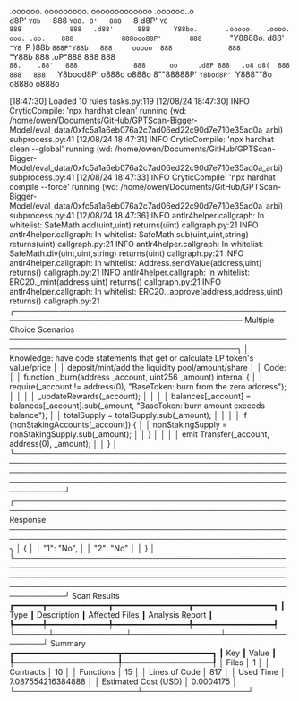 

  .oooooo.    ooooooooo.   ooooooooooooo  .oooooo..o                                 
 d8P'  `Y8b   `888   `Y88. 8'   888   `8 d8P'    `Y8                                 
888            888   .d88'      888      Y88bo.       .ooooo.   .oooo.   ooo. .oo.   
888            888ooo88P'       888       `"Y8888o.  d88' `"Y8 `P  )88b  `888P"Y88b  
888     ooooo  888              888           `"Y88b 888        .oP"888   888   888  
`88.    .88'   888              888      oo     .d8P 888   .o8 d8(  888   888   888  
 `Y8bood8P'   o888o            o888o     8""88888P'  `Y8bod8P' `Y888""8o o888o o888o                                                        


                                                                   

[18:47:30] Loaded 10 rules                                                                                                                                                                             tasks.py:119
[12/08/24 18:47:30] INFO     CryticCompile: 'npx hardhat clean' running (wd: /home/owen/Documents/GitHub/GPTScan-Bigger-Model/eval_data/0xfc5a1a6eb076a2c7ad06ed22c90d7e710e35ad0a_arbi)           subprocess.py:41
[12/08/24 18:47:31] INFO     CryticCompile: 'npx hardhat clean --global' running (wd: /home/owen/Documents/GitHub/GPTScan-Bigger-Model/eval_data/0xfc5a1a6eb076a2c7ad06ed22c90d7e710e35ad0a_arbi)  subprocess.py:41
[12/08/24 18:47:33] INFO     CryticCompile: 'npx hardhat compile --force' running (wd: /home/owen/Documents/GitHub/GPTScan-Bigger-Model/eval_data/0xfc5a1a6eb076a2c7ad06ed22c90d7e710e35ad0a_arbi) subprocess.py:41
[12/08/24 18:47:36] INFO     antlr4helper.callgraph: In whitelist: SafeMath.add(uint,uint) returns(uint)                                                                                            callgraph.py:21
                    INFO     antlr4helper.callgraph: In whitelist: SafeMath.sub(uint,uint,string) returns(uint)                                                                                     callgraph.py:21
                    INFO     antlr4helper.callgraph: In whitelist: SafeMath.div(uint,uint,string) returns(uint)                                                                                     callgraph.py:21
                    INFO     antlr4helper.callgraph: In whitelist: Address.sendValue(address,uint) returns()                                                                                        callgraph.py:21
                    INFO     antlr4helper.callgraph: In whitelist: ERC20._mint(address,uint) returns()                                                                                              callgraph.py:21
                    INFO     antlr4helper.callgraph: In whitelist: ERC20._approve(address,address,uint) returns()                                                                                   callgraph.py:21
╭─────────────────────────────────────────────────────────────────────────────────────────── Multiple Choice Scenarios ───────────────────────────────────────────────────────────────────────────────────────────╮
│ Knowledge: have code statements that get or calculate LP token's value/price                                                                                                                                    │
│ deposit/mint/add the liquidity pool/amount/share                                                                                                                                                                │
│ Code:                                                                                                                                                                                                           │
│     function _burn(address _account, uint256 _amount) internal {                                                                                                                                                │
│         require(_account != address(0), "BaseToken: burn from the zero address");                                                                                                                               │
│                                                                                                                                                                                                                 │
│         _updateRewards(_account);                                                                                                                                                                               │
│                                                                                                                                                                                                                 │
│         balances[_account] = balances[_account].sub(_amount, "BaseToken: burn amount exceeds balance");                                                                                                         │
│         totalSupply = totalSupply.sub(_amount);                                                                                                                                                                 │
│                                                                                                                                                                                                                 │
│         if (nonStakingAccounts[_account]) {                                                                                                                                                                     │
│             nonStakingSupply = nonStakingSupply.sub(_amount);                                                                                                                                                   │
│         }                                                                                                                                                                                                       │
│                                                                                                                                                                                                                 │
│         emit Transfer(_account, address(0), _amount);                                                                                                                                                           │
│     }                                                                                                                                                                                                           │
╰─────────────────────────────────────────────────────────────────────────────────────────────────────────────────────────────────────────────────────────────────────────────────────────────────────────────────╯
╭─────────────────────────────────────────────────────────────────────────────────────────────────── Response ────────────────────────────────────────────────────────────────────────────────────────────────────╮
│ {                                                                                                                                                                                                               │
│     "1": "No",                                                                                                                                                                                                  │
│     "2": "No"                                                                                                                                                                                                   │
│ }                                                                                                                                                                                                               │
╰─────────────────────────────────────────────────────────────────────────────────────────────────────────────────────────────────────────────────────────────────────────────────────────────────────────────────╯
                      Scan Results                       
┏━━━━━━┳━━━━━━━━━━━━━┳━━━━━━━━━━━━━━━━┳━━━━━━━━━━━━━━━━━┓
┃ Type ┃ Description ┃ Affected Files ┃ Analysis Report ┃
┡━━━━━━╇━━━━━━━━━━━━━╇━━━━━━━━━━━━━━━━╇━━━━━━━━━━━━━━━━━┩
└──────┴─────────────┴────────────────┴─────────────────┘
                  Summary                   
┏━━━━━━━━━━━━━━━━━━━━━━┳━━━━━━━━━━━━━━━━━━━┓
┃ Key                  ┃ Value             ┃
┡━━━━━━━━━━━━━━━━━━━━━━╇━━━━━━━━━━━━━━━━━━━┩
│ Files                │ 1                 │
│ Contracts            │ 10                │
│ Functions            │ 15                │
│ Lines of Code        │ 817               │
│ Used Time            │ 7.087554216384888 │
│ Estimated Cost (USD) │ 0.0004175         │
└──────────────────────┴───────────────────┘
